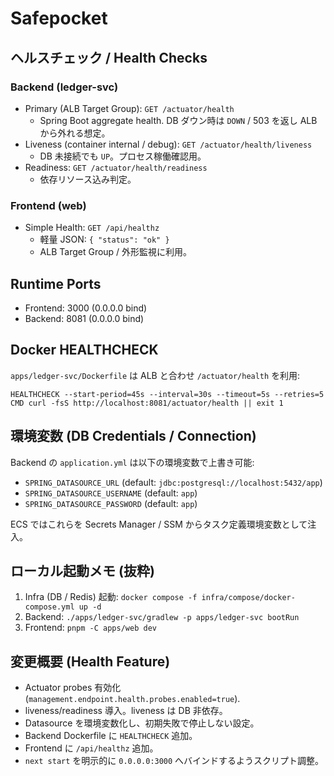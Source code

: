 # Safepocket

## ヘルスチェック / Health Checks

### Backend (ledger-svc)
- Primary (ALB Target Group): `GET /actuator/health`  
  - Spring Boot aggregate health. DB ダウン時は `DOWN` / 503 を返し ALB から外れる想定。
- Liveness (container internal / debug): `GET /actuator/health/liveness`  
  - DB 未接続でも `UP`。プロセス稼働確認用。
- Readiness: `GET /actuator/health/readiness`  
  - 依存リソース込み判定。

### Frontend (web)
- Simple Health: `GET /api/healthz`  
  - 軽量 JSON: `{ "status": "ok" }`  
  - ALB Target Group / 外形監視に利用。

## Runtime Ports
- Frontend: 3000 (0.0.0.0 bind)
- Backend: 8081 (0.0.0.0 bind)

## Docker HEALTHCHECK
`apps/ledger-svc/Dockerfile` は ALB と合わせ `/actuator/health` を利用:
```
HEALTHCHECK --start-period=45s --interval=30s --timeout=5s --retries=5 CMD curl -fsS http://localhost:8081/actuator/health || exit 1
```

## 環境変数 (DB Credentials / Connection)
Backend の `application.yml` は以下の環境変数で上書き可能:
- `SPRING_DATASOURCE_URL` (default: `jdbc:postgresql://localhost:5432/app`)
- `SPRING_DATASOURCE_USERNAME` (default: `app`)
- `SPRING_DATASOURCE_PASSWORD` (default: `app`)

ECS ではこれらを Secrets Manager / SSM からタスク定義環境変数として注入。

## ローカル起動メモ (抜粋)
1. Infra (DB / Redis) 起動: `docker compose -f infra/compose/docker-compose.yml up -d`
2. Backend: `./apps/ledger-svc/gradlew -p apps/ledger-svc bootRun`
3. Frontend: `pnpm -C apps/web dev`

## 変更概要 (Health Feature)
- Actuator probes 有効化 (`management.endpoint.health.probes.enabled=true`).
- liveness/readiness 導入。liveness は DB 非依存。
- Datasource を環境変数化し、初期失敗で停止しない設定。
- Backend Dockerfile に `HEALTHCHECK` 追加。
- Frontend に `/api/healthz` 追加。
- `next start` を明示的に `0.0.0.0:3000` へバインドするようスクリプト調整。

